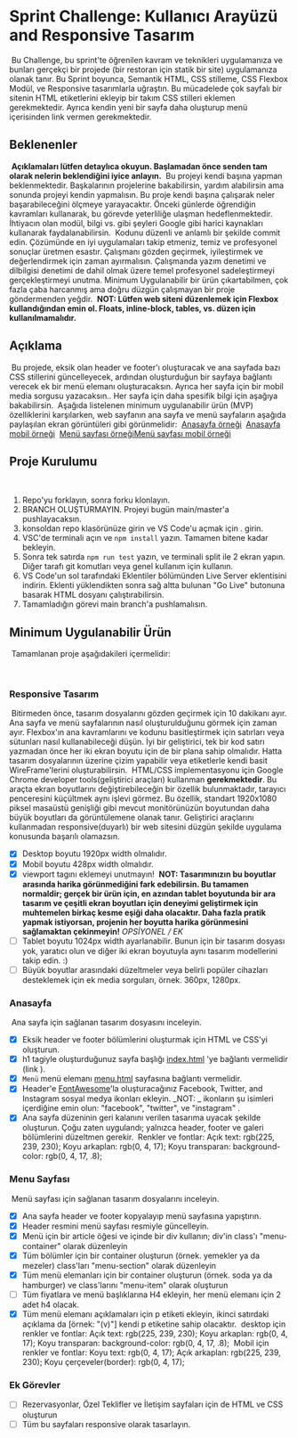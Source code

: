 # Sprint Challenge: Kullanıcı Arayüzü and Responsive Tasarım

​
Bu Challenge, bu sprint'te öğrenilen kavram ve teknikleri uygulamanıza ve bunları gerçekçi bir projede (bir restoran için statik bir site) uygulamanıza olanak tanır. Bu Sprint boyunca, Semantik HTML, CSS stilleme, CSS Flexbox Modül, ve Responsive tasarımlarla uğraştın. Bu mücadelede çok sayfalı bir sitenin HTML etiketlerini ekleyip bir takım CSS stilleri eklemen gerekmektedir. Ayrıca kendin yeni bir sayfa daha oluşturup menü içerisinden link vermen gerekmektedir.
​
​

## Beklenenler

​
**Açıklamaları lütfen detaylıca okuyun. Başlamadan önce senden tam olarak nelerin beklendiğini iyice anlayın.**
​
Bu projeyi kendi başına yapman beklenmektedir. Başkalarının projelerine bakabilirsin, yardım alabilirsin ama sonunda projeyi kendin yapmalısın.
Bu proje kendi başına çalışarak neler başarabileceğini ölçmeye yarayacaktır. Önceki günlerde öğrendiğin kavramları kullanarak, bu görevde yeterliliğe ulaşman hedeflenmektedir. İhtiyacın olan modül, bilgi vs. gibi şeyleri Google gibi harici kaynakları kullanarak faydalanabilirsin.
​
Kodunu düzenli ve anlamlı bir şekilde commit edin.
​
Çözümünde en iyi uygulamaları takip etmeniz, temiz ve profesyonel sonuçlar üretmen esastır. Çalışmanı gözden geçirmek, iyileştirmek ve değerlendirmek için zaman ayırmalısın. Çalışmanda yazım denetimi ve dilbilgisi denetimi de dahil olmak üzere temel profesyonel sadeleştirmeyi gerçekleştirmeyi unutma. Minimum Uygulanabilir bir ürün çıkartabilmen, çok fazla çaba harcanmış ama doğru düzgün çalışmayan bir proje göndermenden yeğdir.
​
**NOT: Lütfen web siteni düzenlemek için Flexbox kullandığından emin ol. Floats, inline-block, tables, vs. düzen için kullanılmamalıdır.**
​
​

## Açıklama

​
Bu projede, eksik olan header ve footer'ı oluşturacak ve ana sayfada bazı CSS stillerini güncelleyecek, ardından oluşturduğun bir sayfaya bağlantı verecek ek bir menü elemanı oluşturacaksın. Ayrıca her sayfa için bir mobil media sorgusu yazacaksın.. Her sayfa için daha spesifik bilgi için aşağıya bakabilirsin.
​
Aşağıda listelenen minimum uygulanabilir ürün (MVP) özelliklerini karşılarken, web sayfanın ana sayfa ve menü sayfaların aşağıda paylaşılan ekran görüntüleri gibi görünmelidir:
​
[Anasayfa örneği](/ornekler/anasayfa-desktop.png)
​
[Anasayfa mobil örneği](/ornekler/anasayfa-mobil.png)
​
[Menü sayfası örneği](/ornekler/menu-desktop.png)
​
[Menü sayfası mobil örneği](/ornekler/menu-mobil.png)
​
​

## Proje Kurulumu

​

1. Repo'yu forklayın, sonra forku klonlayın.
2. BRANCH OLUŞTURMAYIN. Projeyi bugün main/master'a pushlayacaksın.
3. konsoldan repo klasörünüze girin ve VS Code'u açmak için . girin.
4. VSC'de terminali açın ve `npm install` yazın. Tamamen bitene kadar bekleyin.
5. Sonra tek satırda `npm run test` yazın, ve terminali split ile 2 ekran yapın. Diğer tarafı git komutları veya genel kullanım için kullanın.
6. VS Code'un sol tarafındaki Eklentiler bölümünden Live Server eklentisini indirin. Eklenti yüklendikten sonra sağ altta bulunan "Go Live" butonuna basarak HTML dosyanı çalıştırabilirsin.
7. Tamamladığın görevi main branch'a pushlamalısın.
   ​
   ​

## Minimum Uygulanabilir Ürün

​
Tamamlanan proje aşağıdakileri içermelidir:

​

### Responsive Tasarım

​
Bitirmeden önce, tasarım dosyalarını gözden geçirmek için 10 dakikanı ayır. Ana sayfa ve menü sayfalarının nasıl oluşturulduğunu görmek için zaman ayır. Flexbox'ın ana kavramlarını ve kodunu basitleştirmek için satırları veya sütunları nasıl kullanabileceği düşün. İyi bir geliştirici, tek bir kod satırı yazmadan önce her iki ekran boyutu için de bir plana sahip olmalıdır. Hatta tasarım dosyalarının üzerine çizim yapabilir veya etiketlerle kendi basit WireFrame'lerini oluşturabilirsin.
​
HTML/CSS implementasyonu için Google Chrome developer tools(geliştirici araçları) kullanman **gerekmektedir**. Bu araçta ekran boyutlarını değiştirebileceğin bir özellik bulunmaktadır, tarayıcı penceresini küçültmek aynı işlevi görmez. Bu özellik, standart 1920x1080 piksel masaüstü genişliği gibi mevcut monitörünüzün boyutundan daha büyük boyutları da görüntülemene olanak tanır. Geliştirici araçlarını kullanmadan responsive(duyarlı) bir web sitesini düzgün şekilde uygulama konusunda başarılı olamazsın.
​

- [x] Desktop boyutu 1920px width olmalıdır.
- [x] Mobil boyutu 428px width olmalıdır.
- [x] viewport tagını eklemeyi unutmayın!
      ​
      **NOT: Tasarımınızın bu boyutlar arasında harika görünmediğini fark edebilirsin. Bu tamamen normaldir; gerçek bir ürün için, en azından tablet boyutunda bir ara tasarım ve çeşitli ekran boyutları için deneyimi geliştirmek için muhtemelen birkaç kesme eşiği daha olacaktır. Daha fazla pratik yapmak istiyorsan, projenin her boyutta harika görünmesini sağlamaktan çekinmeyin!**
      ​
      _OPSİYONEL / EK_
- [ ] Tablet boyutu 1024px width ayarlanabilir. Bunun için bir tasarım dosyası yok, yaratıcı olun ve diğer iki ekran boyutuyla aynı tasarım modellerini takip edin. :)
- [ ] Büyük boyutlar arasındaki düzeltmeler veya belirli popüler cihazları desteklemek için ek media sorguları, örnek. 360px, 1280px.
      ​
      ​

### Anasayfa

​
Ana sayfa için sağlanan tasarım dosyasını inceleyin.
​

- [x] Eksik header ve footer bölümlerini oluşturmak için HTML ve CSS'yi oluşturun.
- [x] h1 tagiyle oluşturduğunuz sayfa başlığı [index.html](index.html) 'ye bağlantı vermelidir (link <a>).
- [x] `Menü` menü elemanı [menu.html](menu.html) sayfasına bağlantı vermelidir.
- [x] Header'e [FontAwesome](https://fontawesome.com/search)'la oluşturacağınız Facebook, Twitter, and Instagram sosyal medya ikonları ekleyin. _NOT: _ ikonların şu isimleri içerdiğine emin olun: "facebook", "twitter", ve "instagram" .
- [x] Ana sayfa düzeninin geri kalanını verilen tasarıma uyacak şekilde oluşturun. Çoğu zaten uygulandı; yalnızca header, footer ve galeri bölümlerini düzeltmen gerekir.
      ​
      Renkler ve fontlar:
      Açık text: rgb(225, 239, 230);
      Koyu arkaplan: rgb(0, 4, 17);
      Koyu transparan: background-color: rgb(0, 4, 17, .8);
      ​
      ​

### Menu Sayfası

​
Menü sayfası için sağlanan tasarım dosyalarını inceleyin.
​

- [x] Ana sayfa header ve footer kopyalayıp menü sayfasına yapıştırın.
- [x] Header resmini menü sayfası resmiyle güncelleyin.
- [x] Menü için bir article öğesi ve içinde bir div kullanın; div'in class'ı "menu-container" olarak düzenleyin
- [x] Tüm bölümler için bir container oluşturun (örnek. yemekler ya da mezeler) class'ları "menu-section" olarak düzenleyin
- [x] Tüm menü elemanları için bir container oluşturun (örnek. soda ya da hamburger) ve class'larını "menu-item" olarak oluşturun
- [ ] Tüm fiyatlara ve menü başlıklarına H4 ekleyin, her menü elemanı için 2 adet h4 olacak.
- [x] Tüm menü elemanı açıklamaları için p etiketi ekleyin, ikinci satırdaki açıklama da [örnek: "(v)"] kendi p etiketine sahip olacaktır.
      ​
      desktop için renkler ve fontlar:
      Açık text: rgb(225, 239, 230);
      Koyu arkaplan: rgb(0, 4, 17);
      Koyu transparan: background-color: rgb(0, 4, 17, .8);
      ​
      Mobil için renkler ve fontlar:
      Koyu text: rgb(0, 4, 17);
      Açık arkaplan: rgb(225, 239, 230);
      Koyu çerçeveler(border): rgb(0, 4, 17);
      ​
      ​

### Ek Görevler

- [ ] Rezervasyonlar, Özel Teklifler ve İletişim sayfaları için de HTML ve CSS oluşturun
- [ ] Tüm bu sayfaları responsive olarak tasarlayın.​
